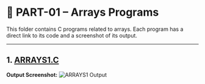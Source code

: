 # 📂 PART-01 – Arrays Programs

This folder contains C programs related to arrays. Each program has a direct link to its code and a screenshot of its output.

---

## 1. [ARRAYS1.C](PART-01/ARRAYS1.C)
**Output Screenshot:**
![ARRAYS1 Output](PART-01/outputs/ARRAY-01.png)
